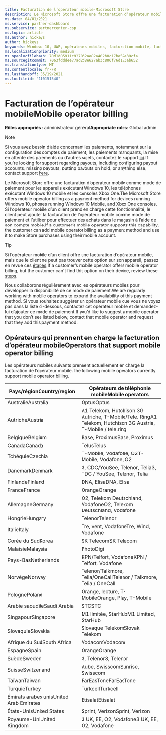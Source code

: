 ```yaml
---
title: Facturation de l’opérateur mobile-Microsoft Store
description: Le Microsoft Store offre une facturation d’opérateur mobile comme mode de paiement pour les opérateurs mobiles qui prennent en charge cette fonctionnalité.
ms.date: 04/01/2021
ms.service: partner-dashboard
ms.subservice: partnercenter-csp
ms.topic: article
ms.author: hickeys
author: hickeys
keywords: Windows 10, UWP, opérateurs mobiles, facturation mobile, facturation opérateur mobile
ms.localizationpriority: medium
ms.openlocfilehash: 70d1d05911c927832ae82a402b0c17be52e39cfa
ms.sourcegitcommit: 7063fdddee77ad2d8e627ab3c806f76d173ab652
ms.translationtype: MT
ms.contentlocale: fr-FR
ms.lasthandoff: 05/19/2021
ms.locfileid: "110151540"
---
```

# <a name="mobile-operator-billing"></a><span data-ttu-id="d9c4b-104">Facturation de l’opérateur mobile</span><span class="sxs-lookup"><span data-stu-id="d9c4b-104">Mobile operator billing</span></span>

<span data-ttu-id="d9c4b-105">**Rôles appropriés** : administrateur général</span><span class="sxs-lookup"><span data-stu-id="d9c4b-105">**Appropriate roles**: Global admin</span></span>

> [!NOTE]
> <span data-ttu-id="d9c4b-106">Si vous avez besoin d’aide concernant les paiements, notamment sur la configuration des comptes de paiement, les paiements manquants, la mise en attente des paiements ou d’autres sujets, contactez le support [ici](https://developer.microsoft.com/windows/support).</span><span class="sxs-lookup"><span data-stu-id="d9c4b-106">If you're looking for support regarding payouts, including configuring payout accounts, missing payouts, putting payouts on hold, or anything else, contact support [here](https://developer.microsoft.com/windows/support).</span></span>

<span data-ttu-id="d9c4b-107">Le Microsoft Store offre une facturation d’opérateur mobile comme mode de paiement pour les appareils exécutant Windows 10, les téléphones exécutant Windows 10 mobile et les consoles Xbox One.</span><span class="sxs-lookup"><span data-stu-id="d9c4b-107">The Microsoft Store offers mobile operator billing as a payment method for devices running Windows 10, phones running Windows 10 Mobile, and Xbox One consoles.</span></span> <span data-ttu-id="d9c4b-108">Si l’opérateur mobile d’un client prend en charge cette fonctionnalité, le client peut ajouter la facturation de l’opérateur mobile comme mode de paiement et l’utiliser pour effectuer des achats dans le magasin à l’aide de son compte mobile.</span><span class="sxs-lookup"><span data-stu-id="d9c4b-108">If a customer’s mobile operator supports this capability, the customer can add mobile operator billing as a payment method and use it to make Store purchases using their mobile account.</span></span>

> [!TIP]
> <span data-ttu-id="d9c4b-109">Si l’opérateur mobile d’un client offre une facturation d’opérateur mobile, mais que le client ne peut pas trouver cette option sur son appareil, passez en revue ces [étapes](https://support.microsoft.com/instantanswers/b25d6dd6-fb8b-3710-1e13-4d30eb01b51f).</span><span class="sxs-lookup"><span data-stu-id="d9c4b-109">If a customer’s mobile operator offers mobile operator billing, but the customer can't find this option on their device, review these [steps](https://support.microsoft.com/instantanswers/b25d6dd6-fb8b-3710-1e13-4d30eb01b51f).</span></span>

<span data-ttu-id="d9c4b-110">Nous collaborons régulièrement avec les opérateurs mobiles pour développer la disponibilité de ce mode de paiement.</span><span class="sxs-lookup"><span data-stu-id="d9c4b-110">We are regularly working with mobile operators to expand the availability of this payment method.</span></span> <span data-ttu-id="d9c4b-111">Si vous souhaitez suggérer un opérateur mobile que vous ne voyez pas dans la liste ci-dessous, contactez cet opérateur mobile et demandez-lui d’ajouter ce mode de paiement.</span><span class="sxs-lookup"><span data-stu-id="d9c4b-111">If you’d like to suggest a mobile operator that you don’t see listed below, contact that mobile operator and request that they add this payment method.</span></span>

## <a name="operators-that-support-mobile-operator-billing"></a><span data-ttu-id="d9c4b-112">Opérateurs qui prennent en charge la facturation d’opérateur mobile</span><span class="sxs-lookup"><span data-stu-id="d9c4b-112">Operators that support mobile operator billing</span></span>

<span data-ttu-id="d9c4b-113">Les opérateurs mobiles suivants prennent actuellement en charge la facturation de l’opérateur mobile.</span><span class="sxs-lookup"><span data-stu-id="d9c4b-113">The following mobile operators currently support mobile operator billing.</span></span>

| <span data-ttu-id="d9c4b-114">Pays/région</span><span class="sxs-lookup"><span data-stu-id="d9c4b-114">Country/region</span></span>       | <span data-ttu-id="d9c4b-115">Opérateurs de téléphonie mobile</span><span class="sxs-lookup"><span data-stu-id="d9c4b-115">Mobile operators</span></span>                                        |
|----------------------|---------------------------------------------------------|
| <span data-ttu-id="d9c4b-116">Australie</span><span class="sxs-lookup"><span data-stu-id="d9c4b-116">Australia</span></span>            | <span data-ttu-id="d9c4b-117">Optus</span><span class="sxs-lookup"><span data-stu-id="d9c4b-117">Optus</span></span>                                                   |
| <span data-ttu-id="d9c4b-118">Autriche</span><span class="sxs-lookup"><span data-stu-id="d9c4b-118">Austria</span></span>              | <span data-ttu-id="d9c4b-119">A1 Telekom, Hutchison 3G Autriche, T-Mobile/Tele. Ring</span><span class="sxs-lookup"><span data-stu-id="d9c4b-119">A1 Telekom, Hutchison 3G Austria, T-Mobile / tele.ring</span></span>  |
| <span data-ttu-id="d9c4b-120">Belgique</span><span class="sxs-lookup"><span data-stu-id="d9c4b-120">Belgium</span></span>              | <span data-ttu-id="d9c4b-121">Base, Proximus</span><span class="sxs-lookup"><span data-stu-id="d9c4b-121">Base, Proximus</span></span>                                          |
| <span data-ttu-id="d9c4b-122">Canada</span><span class="sxs-lookup"><span data-stu-id="d9c4b-122">Canada</span></span>               | <span data-ttu-id="d9c4b-123">Telus</span><span class="sxs-lookup"><span data-stu-id="d9c4b-123">Telus</span></span>                                                   |
| <span data-ttu-id="d9c4b-124">Tchéquie</span><span class="sxs-lookup"><span data-stu-id="d9c4b-124">Czechia</span></span>              | <span data-ttu-id="d9c4b-125">T-Mobile, Vodafone, O2</span><span class="sxs-lookup"><span data-stu-id="d9c4b-125">T-Mobile, Vodafone, O2</span></span>                                  |
| <span data-ttu-id="d9c4b-126">Danemark</span><span class="sxs-lookup"><span data-stu-id="d9c4b-126">Denmark</span></span>              | <span data-ttu-id="d9c4b-127">3, CDC/YouSee, Telenor, Telia</span><span class="sxs-lookup"><span data-stu-id="d9c4b-127">3, TDC / YouSee, Telenor, Telia</span></span>                         |
| <span data-ttu-id="d9c4b-128">Finlande</span><span class="sxs-lookup"><span data-stu-id="d9c4b-128">Finland</span></span>              | <span data-ttu-id="d9c4b-129">DNA, Elisa</span><span class="sxs-lookup"><span data-stu-id="d9c4b-129">DNA, Elisa</span></span>                                              |
| <span data-ttu-id="d9c4b-130">France</span><span class="sxs-lookup"><span data-stu-id="d9c4b-130">France</span></span>               | <span data-ttu-id="d9c4b-131">Orange</span><span class="sxs-lookup"><span data-stu-id="d9c4b-131">Orange</span></span>                                                  |
| <span data-ttu-id="d9c4b-132">Allemagne</span><span class="sxs-lookup"><span data-stu-id="d9c4b-132">Germany</span></span>              | <span data-ttu-id="d9c4b-133">O2, Telekom Deutschland, Vodafone</span><span class="sxs-lookup"><span data-stu-id="d9c4b-133">O2, Telekom Deutschland, Vodafone</span></span>                       |
| <span data-ttu-id="d9c4b-134">Hongrie</span><span class="sxs-lookup"><span data-stu-id="d9c4b-134">Hungary</span></span>              | <span data-ttu-id="d9c4b-135">Telenor</span><span class="sxs-lookup"><span data-stu-id="d9c4b-135">Telenor</span></span>                                                 |
| <span data-ttu-id="d9c4b-136">Italie</span><span class="sxs-lookup"><span data-stu-id="d9c4b-136">Italy</span></span>                | <span data-ttu-id="d9c4b-137">Tre, vent, Vodafone</span><span class="sxs-lookup"><span data-stu-id="d9c4b-137">Tre, Wind, Vodafone</span></span>                                     |
| <span data-ttu-id="d9c4b-138">Corée du Sud</span><span class="sxs-lookup"><span data-stu-id="d9c4b-138">Korea</span></span>                | <span data-ttu-id="d9c4b-139">SK Telecom</span><span class="sxs-lookup"><span data-stu-id="d9c4b-139">SK Telecom</span></span>                                              |
| <span data-ttu-id="d9c4b-140">Malaisie</span><span class="sxs-lookup"><span data-stu-id="d9c4b-140">Malaysia</span></span>             | <span data-ttu-id="d9c4b-141">Photo</span><span class="sxs-lookup"><span data-stu-id="d9c4b-141">Digi</span></span>                                                    |
| <span data-ttu-id="d9c4b-142">Pays-Bas</span><span class="sxs-lookup"><span data-stu-id="d9c4b-142">Netherlands</span></span>          | <span data-ttu-id="d9c4b-143">KPN/Telfort, Vodafone</span><span class="sxs-lookup"><span data-stu-id="d9c4b-143">KPN / Telfort, Vodafone</span></span>                                 |
| <span data-ttu-id="d9c4b-144">Norvège</span><span class="sxs-lookup"><span data-stu-id="d9c4b-144">Norway</span></span>               | <span data-ttu-id="d9c4b-145">Telenor/Talkmore, Telia/OneCall</span><span class="sxs-lookup"><span data-stu-id="d9c4b-145">Telenor / Talkmore, Telia / OneCall</span></span>                     |
| <span data-ttu-id="d9c4b-146">Pologne</span><span class="sxs-lookup"><span data-stu-id="d9c4b-146">Poland</span></span>               | <span data-ttu-id="d9c4b-147">Orange, lecture, T-Mobile</span><span class="sxs-lookup"><span data-stu-id="d9c4b-147">Orange, Play, T-Mobile</span></span>                                  |
| <span data-ttu-id="d9c4b-148">Arabie saoudite</span><span class="sxs-lookup"><span data-stu-id="d9c4b-148">Saudi Arabia</span></span>         | <span data-ttu-id="d9c4b-149">STC</span><span class="sxs-lookup"><span data-stu-id="d9c4b-149">STC</span></span>                                                     |
| <span data-ttu-id="d9c4b-150">Singapour</span><span class="sxs-lookup"><span data-stu-id="d9c4b-150">Singapore</span></span>            | <span data-ttu-id="d9c4b-151">M1 limitée, StarHub</span><span class="sxs-lookup"><span data-stu-id="d9c4b-151">M1 Limited, StarHub</span></span>                                     |
| <span data-ttu-id="d9c4b-152">Slovaquie</span><span class="sxs-lookup"><span data-stu-id="d9c4b-152">Slovakia</span></span>             | <span data-ttu-id="d9c4b-153">Slovaque Telekom</span><span class="sxs-lookup"><span data-stu-id="d9c4b-153">Slovak Telekom</span></span>                                          |
| <span data-ttu-id="d9c4b-154">Afrique du Sud</span><span class="sxs-lookup"><span data-stu-id="d9c4b-154">South Africa</span></span>         | <span data-ttu-id="d9c4b-155">Vodacom</span><span class="sxs-lookup"><span data-stu-id="d9c4b-155">Vodacom</span></span>                                                 |
| <span data-ttu-id="d9c4b-156">Espagne</span><span class="sxs-lookup"><span data-stu-id="d9c4b-156">Spain</span></span>                | <span data-ttu-id="d9c4b-157">Orange</span><span class="sxs-lookup"><span data-stu-id="d9c4b-157">Orange</span></span>                                                  |
| <span data-ttu-id="d9c4b-158">Suède</span><span class="sxs-lookup"><span data-stu-id="d9c4b-158">Sweden</span></span>               | <span data-ttu-id="d9c4b-159">3, Telenor</span><span class="sxs-lookup"><span data-stu-id="d9c4b-159">3, Telenor</span></span>                                              |
| <span data-ttu-id="d9c4b-160">Suisse</span><span class="sxs-lookup"><span data-stu-id="d9c4b-160">Switzerland</span></span>          | <span data-ttu-id="d9c4b-161">Aube, Swisscom</span><span class="sxs-lookup"><span data-stu-id="d9c4b-161">Sunrise, Swisscom</span></span>                                       |
| <span data-ttu-id="d9c4b-162">Taïwan</span><span class="sxs-lookup"><span data-stu-id="d9c4b-162">Taiwan</span></span>               | <span data-ttu-id="d9c4b-163">FarEasTone</span><span class="sxs-lookup"><span data-stu-id="d9c4b-163">FarEasTone</span></span>                                              |
| <span data-ttu-id="d9c4b-164">Turquie</span><span class="sxs-lookup"><span data-stu-id="d9c4b-164">Turkey</span></span>               | <span data-ttu-id="d9c4b-165">Turkcell</span><span class="sxs-lookup"><span data-stu-id="d9c4b-165">Turkcell</span></span>                                                |
| <span data-ttu-id="d9c4b-166">Émirats arabes unis</span><span class="sxs-lookup"><span data-stu-id="d9c4b-166">United Arab Emirates</span></span> | <span data-ttu-id="d9c4b-167">Etisalat</span><span class="sxs-lookup"><span data-stu-id="d9c4b-167">Etisalat</span></span>                                                |
| <span data-ttu-id="d9c4b-168">États-Unis</span><span class="sxs-lookup"><span data-stu-id="d9c4b-168">United States</span></span>        | <span data-ttu-id="d9c4b-169">Sprint, Verizon</span><span class="sxs-lookup"><span data-stu-id="d9c4b-169">Sprint, Verizon</span></span>                                         |
| <span data-ttu-id="d9c4b-170">Royaume-Uni</span><span class="sxs-lookup"><span data-stu-id="d9c4b-170">United Kingdom</span></span>       | <span data-ttu-id="d9c4b-171">3 UK, EE, O2, Vodafone</span><span class="sxs-lookup"><span data-stu-id="d9c4b-171">3 UK, EE, O2, Vodafone</span></span>                                 |
